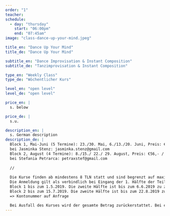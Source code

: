 ```yaml
---
order: "1"
teacher: 
schedule:
  - day: "thursday"
    start: "06:00pm"
    end: "07:45am"
image: "class-dance-up-your-mind.jpeg"

title_en: "Dance Up Your Mind"
title_de: "Dance Up Your Mind"

subtitle_en: "Dance Improvisation & Instant Composition"
subtitle_de: "Tanzimprovisation & Instant Composition"

type_en: "Weekly Class"
type_de: "Wöchentlicher Kurs"

level_en: "open level"
level_de: "open level"

price_en: |
  s. below  

price_de: |
  s.u.

description_en: |
  s. German description  
description_de: |
  Block 1, Mai-Juni (5 Termine): 23./30. Mai, 6./13./20. Juni, Preis: €70,- / €57,-  
  bei Jasminka Stenz: jasminka.stenz@gmail.com    
  Block 2, August (4 Termine): 8./15./ 22./ 29. August, Preis: €56,- / €46,-  
  bei Stefania Petrarca: petraxstef@gmail.com  
  
  //  
  
  Die Kurse finden ab mindestens 8 TLN statt und sind begrenzt auf maximal 16 TLN.   
  Die Anmeldung gilt als verbindlich bei Eingang der 1. Hälfte der Teilnehmergebühr für:  
  Block 1 bis zum 1.5.2019. Die zweite Hälfte ist bis zum 6.6.2019 zu zahlen.   
  Block 2 bis zum 15.7.2019. Die zweite Hälfte ist bis zum 22.8.2019 zu zahlen. 
  => Kontonummer auf Anfrage

  Bei Ausfall des Kurses wird der gesamte Betrag zurückerstattet. Bei einem Rücktritt werden 50% der Teilnehmergebühr beibehalten, außer es wird eine Ersatzperson gefunden. Für eventuelle Verletzungen haftet jede_r Teilnehmer_in selbst.
---
```

